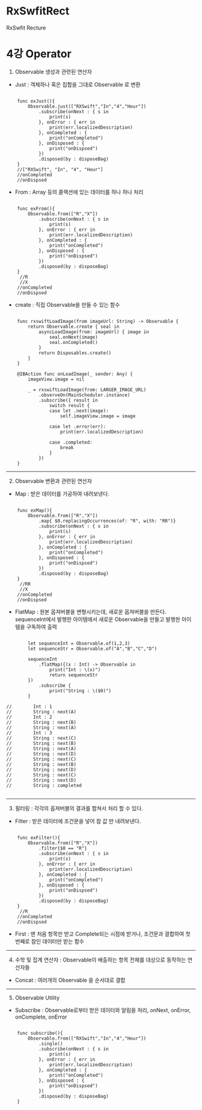 # RxSwfitRect
RxSwfit Recture

4강 Operator
===========
1. Observable 생성과 관련된 연산자
* Just : 객체하나 혹은 집합을 그대로 Observable 로 변환
<pre><code>
    func exJust(){
        Observable.just(["RXSwift","In","4","Hour"])
            .subscribe(onNext : { s in
                print(s)
            }, onError : { err in
                print(err.localizedDescription)
            }, onCompleted : {
                print("onCompleted")
            }, onDisposed : {
                print("onDispsed")
            })
            .disposed(by : disposeBag)
    }
    //["RXSwift", "In", "4", "Hour"]
    //onCompleted
    //onDispsed
</pre></code>
* From : Array 등의 콜랙션에 있는 데이터를 하나 하나 처리
<pre><code>
    func exFrom(){
        Observable.from(["R","X"])
            .subscribe(onNext : { s in
                print(s)
            }, onError : { err in
                print(err.localizedDescription)
            }, onCompleted : {
                print("onCompleted")
            }, onDisposed : {
                print("onDispsed")
            })
            .disposed(by : disposeBag)
    }
     //R
     //X
    //onCompleted
    //onDispsed
</pre></code>
* create : 직접 Observable을 만들 수 있는 함수
<pre><code>
    func rxswiftLoadImage(from imageUrl: String) -> Observable<UIImage?> {
        return Observable.create { seal in
            asyncLoadImage(from: imageUrl) { image in
                seal.onNext(image)
                seal.onCompleted()
            }
            return Disposables.create()
        }
    }
    
    @IBAction func onLoadImage(_ sender: Any) {
        imageView.image = nil

        _ = rxswiftLoadImage(from: LARGER_IMAGE_URL)
            .observeOn(MainScheduler.instance)
            .subscribe({ result in
                switch result {
                case let .next(image):
                    self.imageView.image = image

                case let .error(err):
                    print(err.localizedDescription)

                case .completed:
                    break
                }
            })
    }
</pre></code>
* * *
2. Observable 변환과 관련된 연산자
* Map : 받은 데이터를 가공하여 내려보낸다.
<pre><code>
    func exMap(){
        Observable.from(["R","X"])
            .map{ $0.replacingOccurrences(of: "R", with: "RR")}
            .subscribe(onNext : { s in
                print(s)
            }, onError : { err in
                print(err.localizedDescription)
            }, onCompleted : {
                print("onCompleted")
            }, onDisposed : {
                print("onDispsed")
            })
            .disposed(by : disposeBag)
    }
     //RR
     //X
    //onCompleted
    //onDispsed
</pre></code>
* FlatMap : 원본 옵져버블을 변형시키는데, 새로운 옵져버블을 만든다. sequenceInt에서 발행한 아이템에서 새로운 Observable을 만들고 발행한 아이템을 구독하여 출력
<pre><code>
        let sequenceInt = Observable.of(1,2,3)
        let sequenceStr = Observable.of("A","B","C","D")
        
        sequenceInt
            .flatMap({(x : Int) -> Observable<String> in
                print("Int : \(x)")
                return sequenceStr
        })
            .subscribe {
                print("String : \($0)")
        }
        
//        Int : 1
//        String : next(A)
//        Int : 2
//        String : next(B)
//        String : next(A)
//        Int : 3
//        String : next(C)
//        String : next(B)
//        String : next(A)
//        String : next(D)
//        String : next(C)
//        String : next(B)
//        String : next(D)
//        String : next(C)
//        String : next(D)
//        String : completed

</pre></code>
* * *
3. 필터링 : 각각의 옵져버블의 결과를 합쳐서 처리 할 수 있다.
* Filter : 받은 데이터에 조건문을 넣어 참 값 만 내려보낸다.
<pre><code>
    func exFilter(){
        Observable.from(["R","X"])
            .filter{$0 == "R"}
            .subscribe(onNext : { s in
                print(s)
            }, onError : { err in
                print(err.localizedDescription)
            }, onCompleted : {
                print("onCompleted")
            }, onDisposed : {
                print("onDispsed")
            })
            .disposed(by : disposeBag)
    }
     //R
    //onCompleted
    //onDispsed
</pre></code>
* First : 맨 처음 항목만 받고 Complete되는 시점에 받거나, 조건문과 결합하여 첫 번째로 참인 데이터만 받는 함수
* * *
4. 수학 및 집계 연산자 : Observable이 배출하는 항목 전체를 대상으로 동작하는 연산자들
* Concat : 여러개의 Observable 을 순서대로 결합
* * *
5. Observable Utility
* Subscribe : Observable로부터 받은 데이터와 알림을 처리, onNext, onError, onComplete, onError
<pre><code>
    func subscribe(){
        Observable.from(["RXSwift","In","4","Hour"])
            .single()
            .subscribe(onNext : { s in
                print(s)
            }, onError : { err in
                print(err.localizedDescription)
            }, onCompleted : {
                print("onCompleted")
            }, onDisposed : {
                print("onDispsed")
            })
            .disposed(by : disposeBag)
    }
</pre></code>
